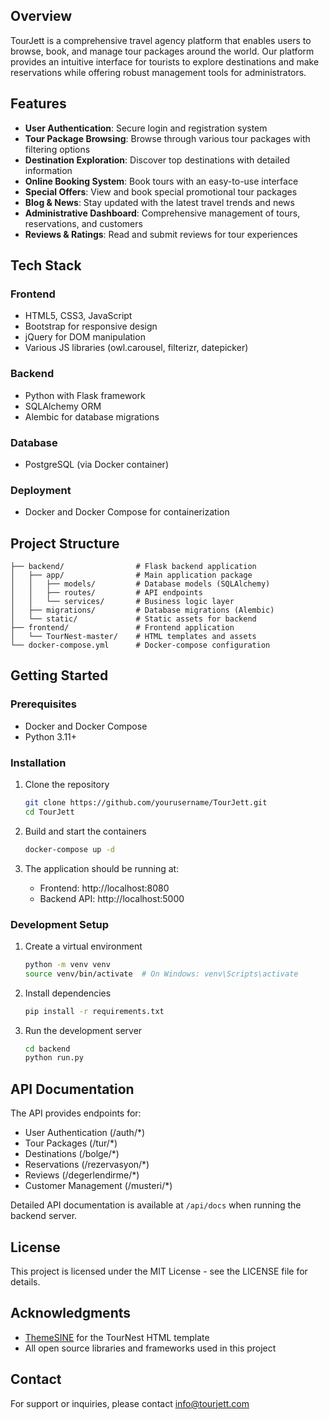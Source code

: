 ## Overview

TourJett is a comprehensive travel agency platform that enables users to browse, book, and manage tour packages around the world. Our platform provides an intuitive interface for tourists to explore destinations and make reservations while offering robust management tools for administrators.

## Features

- **User Authentication**: Secure login and registration system
- **Tour Package Browsing**: Browse through various tour packages with filtering options
- **Destination Exploration**: Discover top destinations with detailed information
- **Online Booking System**: Book tours with an easy-to-use interface
- **Special Offers**: View and book special promotional tour packages
- **Blog & News**: Stay updated with the latest travel trends and news
- **Administrative Dashboard**: Comprehensive management of tours, reservations, and customers
- **Reviews & Ratings**: Read and submit reviews for tour experiences

## Tech Stack

### Frontend
- HTML5, CSS3, JavaScript
- Bootstrap for responsive design
- jQuery for DOM manipulation
- Various JS libraries (owl.carousel, filterizr, datepicker)

### Backend
- Python with Flask framework
- SQLAlchemy ORM
- Alembic for database migrations

### Database
- PostgreSQL (via Docker container)

### Deployment
- Docker and Docker Compose for containerization

## Project Structure

```
├── backend/                # Flask backend application
│   ├── app/                # Main application package
│   │   ├── models/         # Database models (SQLAlchemy)
│   │   ├── routes/         # API endpoints
│   │   └── services/       # Business logic layer
│   ├── migrations/         # Database migrations (Alembic)
│   └── static/             # Static assets for backend
├── frontend/               # Frontend application
│   └── TourNest-master/    # HTML templates and assets
└── docker-compose.yml      # Docker-compose configuration
```

## Getting Started

### Prerequisites
- Docker and Docker Compose
- Python 3.11+

### Installation

1. Clone the repository
   ```bash
   git clone https://github.com/yourusername/TourJett.git
   cd TourJett
   ```

2. Build and start the containers
   ```bash
   docker-compose up -d
   ```

3. The application should be running at:
   - Frontend: http://localhost:8080
   - Backend API: http://localhost:5000

### Development Setup

1. Create a virtual environment
   ```bash
   python -m venv venv
   source venv/bin/activate  # On Windows: venv\Scripts\activate
   ```

2. Install dependencies
   ```bash
   pip install -r requirements.txt
   ```

3. Run the development server
   ```bash
   cd backend
   python run.py
   ```

## API Documentation

The API provides endpoints for:
- User Authentication (/auth/*)
- Tour Packages (/tur/*)
- Destinations (/bolge/*)
- Reservations (/rezervasyon/*)
- Reviews (/degerlendirme/*)
- Customer Management (/musteri/*)

Detailed API documentation is available at `/api/docs` when running the backend server.

## License

This project is licensed under the MIT License - see the LICENSE file for details.

## Acknowledgments

- [ThemeSINE](https://www.themesine.com) for the TourNest HTML template
- All open source libraries and frameworks used in this project

## Contact

For support or inquiries, please contact info@tourjett.com
